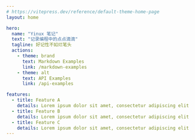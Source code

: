 ```yaml
---
# https://vitepress.dev/reference/default-theme-home-page
layout: home

hero:
  name: "Yinux 笔记"
  text: "记录编程中的点点滴滴"
  tagline: 好记性不如烂笔头
  actions:
    - theme: brand
      text: Markdown Examples
      link: /markdown-examples
    - theme: alt
      text: API Examples
      link: /api-examples

features:
  - title: Feature A
    details: Lorem ipsum dolor sit amet, consectetur adipiscing elit
  - title: Feature B
    details: Lorem ipsum dolor sit amet, consectetur adipiscing elit
  - title: Feature C
    details: Lorem ipsum dolor sit amet, consectetur adipiscing elit
---
```


